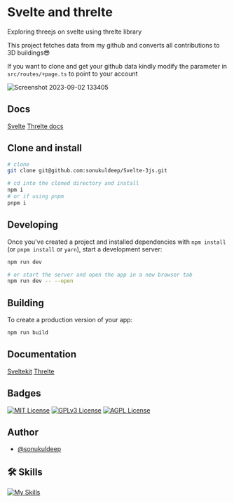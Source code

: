 # Svelte and threlte

Exploring threejs on svelte using threlte library

This project fetches data from my github and converts all contributions to 3D buildings😎

If you want to clone and get your github data kindly modify the parameter in `src/routes/+page.ts` to point to your account

![Screenshot 2023-09-02 133405](https://github.com/sonukuldeep/Svelte-3js/assets/57728165/2b2663a4-7519-4bd7-b308-bc7dea5b730a)

## Docs
[Svelte](https://svelte.dev/docs/introduction)
[Threlte docs](https://threlte.xyz/docs/learn/getting-started/introduction)

## Clone and install

```bash
# clone
git clone git@github.com:sonukuldeep/Svelte-3js.git

# cd into the cloned directory and install
npm i
# or if using pnpm
pnpm i
```

## Developing

Once you've created a project and installed dependencies with `npm install` (or `pnpm install` or `yarn`), start a development server:

```bash
npm run dev

# or start the server and open the app in a new browser tab
npm run dev -- --open
```

## Building

To create a production version of your app:

```bash
npm run build
```

## Documentation
[Sveltekit](https://kit.svelte.dev/docs/introduction)
[Threlte](https://threlte.xyz/docs/reference/core/getting-started)


## Badges

[![MIT License](https://img.shields.io/badge/License-MIT-green.svg)](https://choosealicense.com/licenses/mit/) 
[![GPLv3 License](https://img.shields.io/badge/License-GPL%20v3-yellow.svg)](https://opensource.org/licenses/)
[![AGPL License](https://img.shields.io/badge/license-AGPL-blue.svg)](http://www.gnu.org/licenses/agpl-3.0)


## Author
- [@sonukuldeep](https://www.github.com/sonukuldeep)


## 🛠 Skills

[![My Skills](https://skillicons.dev/icons?i=js,ts,html,css,tailwind,sass,nodejs,react,nextjs,svelte,vue,flask,rust,python,php,solidity,mongodb,mysql,prisma,figma,threejs,unity,godot,dart,flutter)](https://github.com/sonukuldeep)
